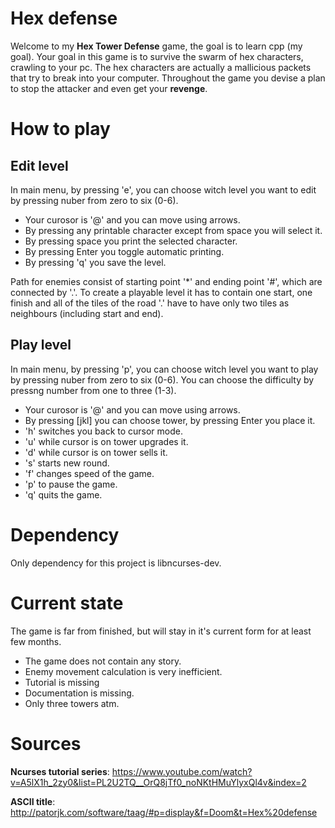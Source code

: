 # Hex defense

Welcome to my **Hex Tower Defense** game, the goal is to learn cpp (my goal).
Your goal in this game is to survive the swarm of hex characters, crawling to your pc.
The hex characters are actually a mallicious packets that try to break into your computer.
Throughout the game you devise a plan to stop the attacker and even get your **revenge**.

# How to play    
## Edit level
In main menu, by pressing 'e', you can choose witch level you want to edit by pressing nuber from zero to six (0-6).

- Your curosor is '@' and you can move using arrows.
- By pressing any printable character except from space you will select it.
- By pressing space you print the selected character.
- By pressing Enter you toggle automatic printing.
- By pressing 'q' you save the level.

Path for enemies consist of starting point '*' and ending point '#', which are connected by '.'.
To create a playable level it has to contain one start, one finish and all of the tiles of the road '.' have to have only two tiles as neighbours (including start and end). 

## Play level
In main menu, by pressing 'p', you can choose witch level you want to play by pressing nuber from zero to six (0-6).
You can choose the difficulty by pressng number from one to three (1-3).

- Your curosor is '@' and you can move using arrows.
- By pressing [jkl] you can choose tower, by pressing Enter you place it.
- 'h' switches you back to cursor mode.
- 'u' while cursor is on tower upgrades it.
- 'd' while cursor is on tower sells it.
- 's' starts new round.
- 'f' changes speed of the game.
- 'p' to pause the game.
- 'q' quits the game.


# Dependency

Only dependency for this project is libncurses-dev.

# Current state
The game is far from finished, but will stay in it's current form for at least few months.
- The game does not contain any story.
- Enemy movement calculation is very inefficient.
- Tutorial is missing
- Documentation is missing.
- Only three towers atm.

# Sources

**Ncurses tutorial series**:
https://www.youtube.com/watch?v=A5lX1h_2zy0&list=PL2U2TQ__OrQ8jTf0_noNKtHMuYlyxQl4v&index=2

**ASCII title**:
http://patorjk.com/software/taag/#p=display&f=Doom&t=Hex%20defense


